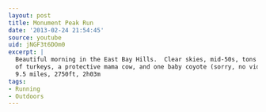 ```yaml
---
layout: post
title: Monument Peak Run
date: '2013-02-24 21:54:45'
source: youtube
uid: jNGF3t6DOm0
excerpt: |
  Beautiful morning in the East Bay Hills.  Clear skies, mid-50s, tons
  of turkeys, a protective mama cow, and one baby coyote (sorry, no video of that).
  9.5 miles, 2750ft, 2h03m
tags:
- Running
- Outdoors
---
```

